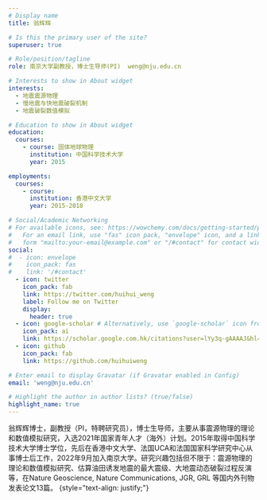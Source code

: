 ```yaml
---
# Display name
title: 翁辉辉

# Is this the primary user of the site?
superuser: true

# Role/position/tagline
role: 南京大学副教授，博士生导师(PI)  weng@nju.edu.cn

# Interests to show in About widget
interests:
  - 地震震源物理
  - 慢地震与快地震破裂机制
  - 地震破裂数值模拟

# Education to show in About widget
education:
  courses:
    - course: 固体地球物理
      institution: 中国科学技术大学
      year: 2015

employments:
  courses:
    - course: 
      institution: 香港中文大学
      year: 2015-2018

# Social/Academic Networking
# For available icons, see: https://wowchemy.com/docs/getting-started/page-builder/#icons
#   For an email link, use "fas" icon pack, "envelope" icon, and a link in the
#   form "mailto:your-email@example.com" or "/#contact" for contact widget.
social:
#  - icon: envelope
#    icon_pack: fas
#    link: '/#contact'
  - icon: twitter
    icon_pack: fab
    link: https://twitter.com/huihui_weng
    label: Follow me on Twitter
    display:
      header: true
  - icon: google-scholar # Alternatively, use `google-scholar` icon from `ai` icon pack
    icon_pack: ai
    link: https://scholar.google.com.hk/citations?user=lYy3q-gAAAAJ&hl=en&oi=ao
  - icon: github
    icon_pack: fab
    link: https://github.com/huihuiweng

# Enter email to display Gravatar (if Gravatar enabled in Config)
email: 'weng@nju.edu.cn'

# Highlight the author in author lists? (true/false)
highlight_name: true
---
```


翁辉辉博士，副教授（PI，特聘研究员），博士生导师，主要从事震源物理的理论和数值模拟研究，入选2021年国家青年人才（海外）计划。2015年取得中国科学技术大学博士学位，先后在香港中文大学、法国UCA和法国国家科学研究中心从事博士后工作，2022年9月加入南京大学。研究兴趣包括但不限于：震源物理的理论和数值模拟研究、估算油田诱发地震的最大震级、大地震动态破裂过程反演等，在Nature Geoscience, Nature Communications, JGR, GRL 等国内外刊物发表论文13篇。
{style="text-align: justify;"}
